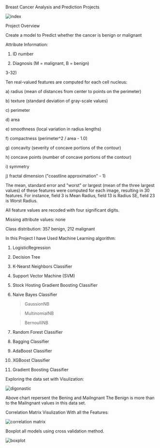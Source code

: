 Breast Cancer Analysis and Prediction Projects

![index](https://user-images.githubusercontent.com/58104706/100996023-95c81000-357e-11eb-88e2-8528c32f255e.jpg)


Project Overview

Create a model to Predict whether the cancer is benign or malignant

Attribute Information:

1) ID number

2) Diagnosis (M = malignant, B = benign)

3-32)

Ten real-valued features are computed for each cell nucleus:

a) radius (mean of distances from center to points on the perimeter)

b) texture (standard deviation of gray-scale values)

c) perimeter

d) area

e) smoothness (local variation in radius lengths)

f) compactness (perimeter^2 / area - 1.0)

g) concavity (severity of concave portions of the contour)

h) concave points (number of concave portions of the contour)

i) symmetry

j) fractal dimension ("coastline approximation" - 1)

The mean, standard error and "worst" or largest (mean of the three largest values) of these features were computed for each image, resulting in 30 features. For instance, field 3 is Mean Radius, field 13 is Radius SE, field 23 is Worst Radius.

All feature values are recoded with four significant digits.

Missing attribute values: none

Class distribution: 357 benign, 212 malignant

In this Project I have Used Machine Learning algorithm:

1) LogisticRegression

2) Decision Tree

3) K-Nearst Neighbors Classifier

4) Support Vector Machine (SVM)

5) Stock Hosting Gradient Boosting Classifier

6) Naive Bayes Classifier

    > GaussionNB
    
    > MultinomialNB
    
    > BernoulliNB
  
7) Random Forest Classifier

8) Bagging Classifier

9) AdaBoost Classifier

10) XGBoost Classifier

11) Gradient Boosting Classifier

Exploring the data set with Visulization:

![digonastic](https://user-images.githubusercontent.com/58104706/93659052-eee3d580-fa5e-11ea-9bb1-f56c00eef6f4.png)


Above chart repersent the Bening and Mailngnant The Benign is more than to the Mailngnant values in this data set.


Correlation Matrix Visulization With all the Features:

![correlation matrix](https://user-images.githubusercontent.com/58104706/93659238-c8269e80-fa60-11ea-9225-57e0a49a41d2.png)


Boxplot all models using cross validation method.


![boxplot](https://user-images.githubusercontent.com/58104706/93659413-7848d700-fa62-11ea-93d8-6759236dc80e.png)






